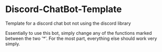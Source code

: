 # Discord-ChatBot-Template
Template for a discord chat bot not using the discord library

Essentially to use this bot, simply change any of the functions marked between the two '*'. For the most part, everything else should work very simply.
